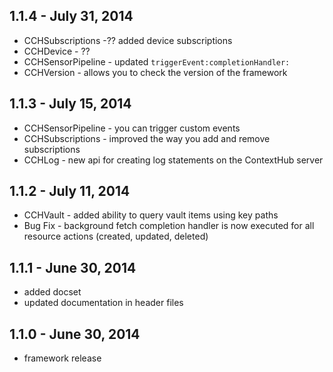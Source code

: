 ## 1.1.4 - July 31, 2014
- CCHSubscriptions -?? added device subscriptions
- CCHDevice - ??
- CCHSensorPipeline - updated `triggerEvent:completionHandler:`
- CCHVersion - allows you to check the version of the framework

## 1.1.3 - July 15, 2014
- CCHSensorPipeline - you can trigger custom events
- CCHSubscriptions - improved the way you add and remove subscriptions
- CCHLog - new api for creating log statements on the ContextHub server

## 1.1.2 - July 11, 2014
- CCHVault - added ability to query vault items using key paths
- Bug Fix - background fetch completion handler is now executed for all resource actions (created, updated, deleted)

## 1.1.1 - June 30, 2014
- added docset
- updated documentation in header files

## 1.1.0 - June 30, 2014
- framework release
